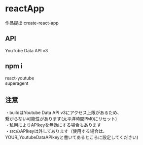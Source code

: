 # reactApp
作品提出
create-react-app
## API
YouTube Data API v3
## npm i
react-youtube  
superagent

## 注意
・buildはYoutube Data API v3にアクセス上限があるため、  
  繋がらない可能性があります(太平洋時間PM0にリセット)  
・私用によりAPIkeyを無効にする場合もあります  
・srcのAPIkeyは外してあります（使用する場合は、  
  YOUR_YoutubeDataAPIkeyと書いてあるところに設定してください)
